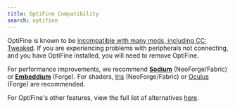 ```yaml
---
title: OptiFine Compatibility
search: optifine
---
```

OptiFine is known to be [incompatible with many mods, including CC: Tweaked](<https://github.com/sp614x/optifine/issues/7395>). If you are experiencing problems with peripherals not connecting, and you have OptiFine installed, you will need to remove OptiFine.

For performance improvements, we recommend **[Sodium](<https://modrinth.com/mod/sodium>)** (NeoForge/Fabric) or **[Embeddium](<https://modrinth.com/mod/embeddium>)** (Forge). For shaders, [Iris](<https://modrinth.com/mod/iris>) (NeoForge/Fabric) or [Oculus](<https://modrinth.com/mod/oculus>) (Forge) are recommended.

For OptiFine's other features, view the full list of alternatives [here](<https://optifine.alternatives.lambdaurora.dev/>).
